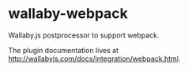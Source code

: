 # wallaby-webpack

Wallaby.js postprocessor to support webpack.

The plugin documentation lives at http://wallabyjs.com/docs/integration/webpack.html.
